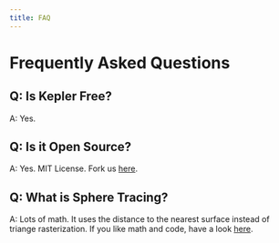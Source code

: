 ```yaml
---
title: FAQ
---
```


# Frequently Asked Questions

## Q: Is Kepler Free?

A: Yes.

## Q: Is it Open Source?

A: Yes. MIT License. Fork us [here](https://github.com/MagentexSoftware/Kepler).

## Q: What is Sphere Tracing?

A: Lots of math. It uses the distance to the nearest surface instead of
triange rasterization. If you like math and code, have a look
[here](http://jamie-wong.com/2016/07/15/ray-marching-signed-distance-functions/).
